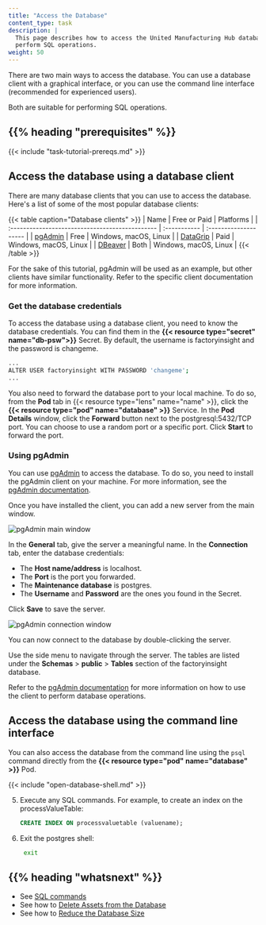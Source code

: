 ```yaml
---
title: "Access the Database"
content_type: task
description: |
  This page describes how to access the United Manufacturing Hub database to 
  perform SQL operations.
weight: 50
---
```


<!-- overview -->

There are two main ways to access the database. You can use a database client with
a graphical interface, or you can use the command line interface (recommended
for experienced users).

Both are suitable for performing SQL operations.

## {{% heading "prerequisites" %}}

{{< include "task-tutorial-prereqs.md" >}}

<!-- steps -->

## Access the database using a database client

There are many database clients that you can use to access the database. Here's
a list of some of the most popular database clients:

{{< table caption="Database clients" >}}
| Name                                            | Free or Paid | Platforms             |
| :---------------------------------------------- | :----------- | :-------------------- |
| [pgAdmin](https://www.pgadmin.org/)             | Free         | Windows, macOS, Linux |
| [DataGrip](https://www.jetbrains.com/datagrip/) | Paid         | Windows, macOS, Linux |
| [DBeaver](https://dbeaver.io/)                  | Both         | Windows, macOS, Linux |
{{< /table >}}

For the sake of this tutorial, pgAdmin will be used as an example, but other clients
have similar functionality. Refer to the specific client documentation for more
information.

### Get the database credentials

To access the database using a database client, you need to know the database
credentials. You can find them in the **{{< resource type="secret" name="db-psw">}}**
Secret. By default, the username is factoryinsight and the password is changeme.

```bash
...
ALTER USER factoryinsight WITH PASSWORD 'changeme';
...
```

You also need to forward the database port to your local machine. To do so, from
the **Pod** tab in {{< resource type="lens" name="name" >}}, click the **{{< resource type="pod" name="database" >}}**
Service. In the **Pod Details** window, click the **Forward** button next to the
postgresql:5432/TCP port. You can choose to use a random port or a specific port.
Click **Start** to forward the port.

### Using pgAdmin

You can use [pgAdmin](https://www.pgadmin.org/) to access the database. To do so,
you need to install the pgAdmin client on your machine. For more information, see
the [pgAdmin documentation](https://www.pgadmin.org/docs/pgadmin4/latest/index.html).

Once you have installed the client, you can add a new server from the main window.

![pgAdmin main window](/images/administration/pgadmin-main-window.png)

In the **General** tab, give the server a meaningful name. In the **Connection**
tab, enter the database credentials:

- The **Host name/address** is localhost.
- The **Port** is the port you forwarded.
- The **Maintenance database** is postgres.
- The **Username** and **Password** are the ones you found in the Secret.

Click **Save** to save the server.

![pgAdmin connection window](/images/administration/pgadmin-connection-window.png)

You can now connect to the database by double-clicking the server.

Use the side menu to navigate through the server. The tables are listed under
the **Schemas** > **public** > **Tables** section of the factoryinsight database.

Refer to the [pgAdmin documentation](https://www.pgadmin.org/docs/pgadmin4/latest/index.html)
for more information on how to use the client to perform database operations.

## Access the database using the command line interface

You can also access the database from the command line using the `psql` command
directly from the **{{< resource type="pod" name="database" >}}** Pod.

{{< include "open-database-shell.md" >}}

5. Execute any SQL commands. For example, to create an index on the processValueTable:

   ```sql
   CREATE INDEX ON processvaluetable (valuename);
   ```

6. Exit the postgres shell:

   ```bash
    exit
    ```

<!-- discussion -->

<!-- Optional section; add links to information related to this topic. -->
## {{% heading "whatsnext" %}}

- See [SQL commands](https://www.postgresql.org/docs/current/sql-commands.html)
- See how to [Delete Assets from the Database](/docs/administration/delete-assets/)
- See how to [Reduce the Database Size](/docs/administration/reduce-database-size/)
